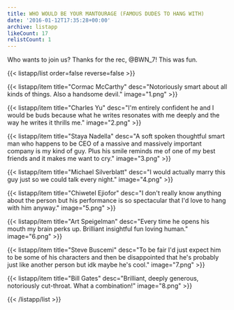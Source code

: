 ```yaml
---
title: WHO WOULD BE YOUR MANTOURAGE (FAMOUS DUDES TO HANG WITH)
date: '2016-01-12T17:35:28+00:00'
archive: listapp
likeCount: 17
relistCount: 1
---
```


Who wants to join us? Thanks for the rec, @BWN_7! This was fun.

<!--more-->

{{< listapp/list order=false reverse=false >}}

   {{< listapp/item title="Cormac McCarthy"
      desc="Notoriously smart about all kinds of things. Also a handsome devil."
      image="1.png" >}}

   {{< listapp/item title="Charles Yu"
      desc="I'm entirely confident he and I would be buds because what he writes resonates with me deeply and the way he writes it thrills me."
      image="2.png" >}}

   {{< listapp/item title="Staya Nadella"
      desc="A soft spoken thoughtful smart man who happens to be CEO of a massive and massively important company is my kind of guy. Plus his smile reminds me of one of my best friends and it makes me want to cry."
      image="3.png" >}}

   {{< listapp/item title="Michael Silverblatt"
      desc="I would actually marry this guy just so we could talk every night."
      image="4.png" >}}

   {{< listapp/item title="Chiwetel Ejiofor"
      desc="I don't really know anything about the person but his performance is so spectacular that I'd love to hang with him anyway."
      image="5.png" >}}

   {{< listapp/item title="Art Speigelman"
      desc="Every time he opens his mouth my brain perks up. Brilliant insightful fun loving human."
      image="6.png" >}}

   {{< listapp/item title="Steve Buscemi"
      desc="To be fair I'd just expect him to be some of his characters and then be disappointed that he's probably just like another person but idk maybe he's cool."
      image="7.png" >}}

   {{< listapp/item title="Bill Gates"
      desc="Brilliant, deeply generous, notoriously cut-throat. What a combination!"
      image="8.png" >}}

{{< /listapp/list >}}
